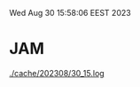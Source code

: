 Wed Aug 30 15:58:06 EEST 2023
# JAM
<a href='./cache/202308/30_15.log'>./cache/202308/30_15.log</a>
